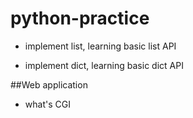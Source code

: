 python-practice
===============

* implement list, learning basic list API

* implement dict, learning basic dict API

##Web application

* what's CGI
